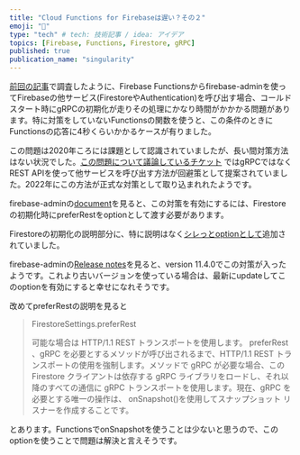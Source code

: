 ```yaml
---
title: "Cloud Functions for Firebaseは遅い？その２"
emoji: "🤖"
type: "tech" # tech: 技術記事 / idea: アイデア
topics: [Firebase, Functions, Firestore, gRPC]
published: true
publication_name: "singularity"
---
```


[前回の記事](https://zenn.dev/singularity/articles/firebase-functions-performance)で調査したように、Firebase Functionsからfirebase-adminを使ってFirebaseの他サービス(FirestoreやAuthentication)を呼び出す場合、コールドスタート時にgRPCの初期化が走りその処理にかなり時間がかかかる問題があります。特に対策をしていないFunctionsの関数を使うと、この条件のときにFunctionsの応答に4秒くらいかかるケースが有りました。

この問題は2020年ころには課題として認識されていましたが、長い間対策方法はない状況でした。[この問題について議論しているチケット](https://issuetracker.google.com/issues/158014637?pli=1) ではgRPCではなくREST APIを使って他サービスを呼び出す方法が回避策として提案されていました。2022年にこの方法が正式な対策として取り込まれれたようです。


firebase-adminの[document](https://firebase.google.com/docs/reference/admin/node/firebase-admin.firestore.firestoresettings.md?hl=ja#firestoresettings_interface)を見ると、この対策を有効にするには、Firestoreの初期化時にpreferRestをoptionとして渡す必要があります。


Firestoreの初期化の説明部分に、特に説明はなく[シレっとoptionとして](https://firebase.google.com/docs/reference/admin/node/firebase-admin.firestore?hl=ja#initializefirestore)追加されていました。

firebase-adminの[Release notes](https://firebase.google.com/support/release-notes/admin/node#version_1140_-_15_december_2022)を見ると、version 11.4.0でこの対策が入ったようです。これより古いバージョンを使っている場合は、最新にupdateしてこのoptionを有効にすると幸せになれそうです。


改めてpreferRestの説明を見ると

>FirestoreSettings.preferRest
>
>可能な場合は HTTP/1.1 REST トランスポートを使用します。
>preferRest 、gRPC を必要とするメソッドが呼び出されるまで、HTTP/1.1 REST トランスポートの使用を強制します。メソッドで gRPC が必要な場合、この Firestore クライアントは依存する gRPC ライブラリをロードし、それ以降のすべての通信に gRPC トランスポートを使用します。現在、gRPC を必要とする唯一の操作は、 onSnapshot()を使用してスナップショット リスナーを作成することです。

とあります。FunctionsでonSnapshotを使うことは少ないと思うので、このoptionを使うことで問題は解決と言えそうです。


